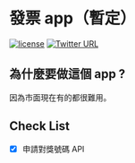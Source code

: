 # 發票 app（暫定）

[![license](https://img.shields.io/badge/license-mit-brightgreen.svg)](https://en.wikipedia.org/wiki/MIT_License)
[![Twitter URL](https://img.shields.io/twitter/follow/bob910078?style=social)](https://twitter.com/bob910078)


## 為什麼要做這個 app ?

因為市面現在有的都很難用。

## Check List 

- [x] 申請對獎號碼 API
